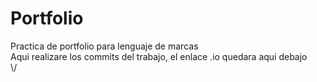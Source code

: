 # Portfolio
Practica de portfolio para lenguaje de marcas<br>
Aqui realizare los commits del trabajo, el enlace .io quedara aqui debajo<br>
\\/

